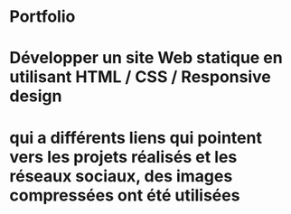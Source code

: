 # Portfolio 
# Développer un site Web statique en utilisant HTML / CSS / Responsive design
# qui a différents liens qui pointent vers les projets réalisés et les réseaux sociaux, des images compressées ont été utilisées